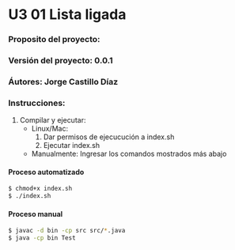 # U3 01 Lista ligada

### Proposito del proyecto:

### Versión del proyecto: 0.0.1

### Áutores: Jorge Castillo Díaz

### Instrucciones:

1. Compilar y ejecutar:
	* Linux/Mac:
		1. Dar permisos de ejecucución a index.sh
		2. Ejecutar index.sh
	* Manualmente:
		Ingresar los comandos mostrados más abajo

#### Proceso automatizado

```bash
$ chmod+x index.sh
$ ./index.sh
```

#### Proceso manual

```bash
$ javac -d bin -cp src src/*.java
$ java -cp bin Test
```